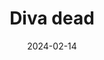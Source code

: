 ---
title: "Diva dead"
date: "2024-02-14"
tags: ["levity","obi"]
keywords: ["Henry Fambrough"]
backgroundImage: "/assets/img/grave.jpg"
---